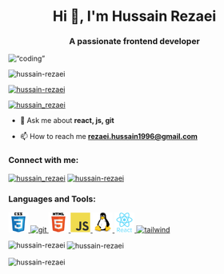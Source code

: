<h1 align="center">Hi 👋, I'm Hussain Rezaei</h1>
<h3 align="center">A passionate frontend developer</h3>
<img align=“right” alt=“coding” width=“400” src="["](https://www.google.com/url?sa=i&url=https%3A%2F%2Fmedium.com%2Fswlh%2Fwhat-is-dx-developer-experience-401a0e44a9d9&psig=AOvVaw1HJ-3nrzBOodBQe3hGrB2w&ust=1700559690706000&source=images&cd=vfe&opi=89978449&ved=0CBEQjRxqFwoTCJCj_dSk0oIDFQAAAAAdAAAAABAE)>

<p align="left"> <img src="https://komarev.com/ghpvc/?username=hussain-rezaei&label=Profile%20views&color=0e75b6&style=flat" alt="hussain-rezaei" /> </p>

<p align="left"> <a href="https://github.com/ryo-ma/github-profile-trophy"><img src="https://github-profile-trophy.vercel.app/?username=hussain-rezaei" alt="hussain-rezaei" /></a> </p>

<p align="left"> <a href="https://twitter.com/hussain_rezaei" target="blank"><img src="https://img.shields.io/twitter/follow/hussain_rezaei?logo=twitter&style=for-the-badge" alt="hussain_rezaei" /></a> </p>

- 💬 Ask me about **react, js, git**

- 📫 How to reach me **rezaei.hussain1996@gmail.com**

<h3 align="left">Connect with me:</h3>
<p align="left">
<a href="https://twitter.com/hussain_rezaei" target="blank"><img align="center" src="https://raw.githubusercontent.com/rahuldkjain/github-profile-readme-generator/master/src/images/icons/Social/twitter.svg" alt="hussain_rezaei" height="30" width="40" /></a>
<a href="https://linkedin.com/in/hussain-rezaei" target="blank"><img align="center" src="https://raw.githubusercontent.com/rahuldkjain/github-profile-readme-generator/master/src/images/icons/Social/linked-in-alt.svg" alt="hussain-rezaei" height="30" width="40" /></a>
</p>

<h3 align="left">Languages and Tools:</h3>
<p align="left"> <a href="https://www.w3schools.com/css/" target="_blank" rel="noreferrer"> <img src="https://raw.githubusercontent.com/devicons/devicon/master/icons/css3/css3-original-wordmark.svg" alt="css3" width="40" height="40"/> </a> <a href="https://git-scm.com/" target="_blank" rel="noreferrer"> <img src="https://www.vectorlogo.zone/logos/git-scm/git-scm-icon.svg" alt="git" width="40" height="40"/> </a> <a href="https://www.w3.org/html/" target="_blank" rel="noreferrer"> <img src="https://raw.githubusercontent.com/devicons/devicon/master/icons/html5/html5-original-wordmark.svg" alt="html5" width="40" height="40"/> </a> <a href="https://developer.mozilla.org/en-US/docs/Web/JavaScript" target="_blank" rel="noreferrer"> <img src="https://raw.githubusercontent.com/devicons/devicon/master/icons/javascript/javascript-original.svg" alt="javascript" width="40" height="40"/> </a> <a href="https://www.linux.org/" target="_blank" rel="noreferrer"> <img src="https://raw.githubusercontent.com/devicons/devicon/master/icons/linux/linux-original.svg" alt="linux" width="40" height="40"/> </a> <a href="https://reactjs.org/" target="_blank" rel="noreferrer"> <img src="https://raw.githubusercontent.com/devicons/devicon/master/icons/react/react-original-wordmark.svg" alt="react" width="40" height="40"/> </a> <a href="https://tailwindcss.com/" target="_blank" rel="noreferrer"> <img src="https://www.vectorlogo.zone/logos/tailwindcss/tailwindcss-icon.svg" alt="tailwind" width="40" height="40"/> </a> </p>

<p><img align="left" src="https://github-readme-stats.vercel.app/api/top-langs?username=hussain-rezaei&show_icons=true&locale=en&layout=compact" alt="hussain-rezaei" /></p>

<p>&nbsp;<img align="center" src="https://github-readme-stats.vercel.app/api?username=hussain-rezaei&show_icons=true&locale=en" alt="hussain-rezaei" /></p>

<p><img align="center" src="https://github-readme-streak-stats.herokuapp.com/?user=hussain-rezaei&" alt="hussain-rezaei" /></p>
